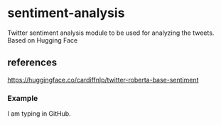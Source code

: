 # sentiment-analysis
Twitter sentiment analysis module to be used for analyzing the tweets. Based on Hugging Face

## references
https://huggingface.co/cardiffnlp/twitter-roberta-base-sentiment

### Example
I am typing in GitHub. 
